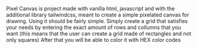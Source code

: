 Pixel Canvas is project made with vanilla html, javascript and with the additional library tailwindcss, meant to create a simple pixelated canvas for drawing.
Using it should be fairly simple. Simply create a grid that satisfies your needs by entering the exact amount of rows and collumns that you want (this means that the user can create a grid made of rectangles and not only squares)
After that you will be able to color it with HEX color codes
